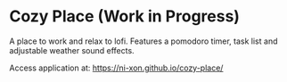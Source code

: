 # Cozy Place (Work in Progress)
A place to work and relax to lofi. Features a pomodoro timer, task list and adjustable weather sound effects.

Access application at: https://ni-xon.github.io/cozy-place/
